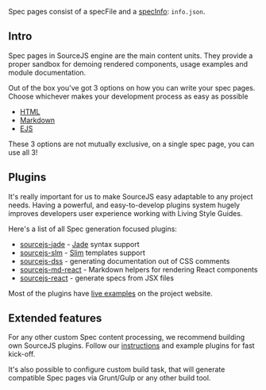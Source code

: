 Spec pages consist of a specFile and a [specInfo](docs/spec-json): `info.json`.

## Intro

Spec pages in SourceJS engine are the main content units. They provide a proper sandbox for demoing rendered components, usage examples and module documentation.

Out of the box you've got 3 options on how you can write your spec pages. Choose whichever makes your development process as easy as possible

* [HTML](/docs/spec-html)
* [Markdown](/docs/spec-markdown)
* [EJS](/docs/spec-ejs)

These 3 options are not mutually exclusive, on a single spec page, you can use all 3!

## Plugins

It's really important for us to make SourceJS easy adaptable to any project needs. Having a powerful, and easy-to-develop plugins system hugely improves developers user experience working with Living Style Guides.

Here's a list of all Spec generation focused plugins:

* [sourcejs-jade](https://github.com/sourcejs/sourcejs-jade) - [Jade](http://jade-lang.com/) syntax support
* [sourcejs-slm](https://github.com/venticco/sourcejs-slm) - [Slim](http://slim-lang.com/) templates support
* [sourcejs-dss](http://github.com/sourcejs/sourcejs-contrib-dss) - generating documentation out of CSS comments
* [sourcejs-md-react](https://github.com/mik01aj/sourcejs-md-react) - Markdown helpers for rendering React components
* [sourcejs-react](https://github.com/szarouski/sourcejs-react) - generate specs from JSX files

Most of the plugins have [live examples](http://sourcejs.com/specs/example-specs-showcase/) on the project website.

## Extended features

For any other custom Spec content processing, we recommend building own SourceJS plugins. Follow our [instructions](/docs/api/plugins/) and example plugins for fast kick-off.

It's also possible to configure custom build task, that will generate compatible Spec pages via Grunt/Gulp or any other build tool.
